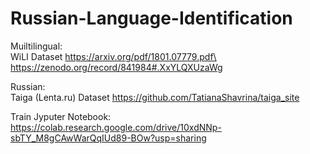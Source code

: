 # Russian-Language-Identification

Muiltilingual:\
WiLI Dataset https://arxiv.org/pdf/1801.07779.pdf\
https://zenodo.org/record/841984#.XxYLQXUzaWg

Russian:\
Taiga (Lenta.ru) Dataset https://github.com/TatianaShavrina/taiga_site


Train Jyputer Notebook:\
https://colab.research.google.com/drive/10xdNNp-sbTY_M8gCAwWarQqIUd89-BOw?usp=sharing
